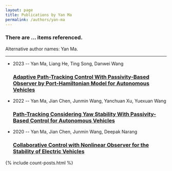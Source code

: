 ```yaml
---
layout: page
title: Publications by Yan Ma
permalink: /authors/yan-ma
---
```


<h3 id="number-posts">There are ... items referenced.</h3>
<p id='info-authors'>Alternative author names: Yan Ma.</p>
<hr />
<ul class="post-list">
<li><span class='post-meta'>2023 -- Yan Ma, Liang He, Ting Song, Danwei Wang</span><h3><a class='post-link' href="{{ site.baseurl }}/adaptive-path-tracking-control-with-passivity-based-observer-by-port-hamiltonian-model-for-autonomous-vehicles">Adaptive Path-Tracking Control With Passivity-Based Observer by Port-Hamiltonian Model for Autonomous Vehicles</a></h3></li>
<li><span class='post-meta'>2022 -- Yan Ma, Jian Chen, Junmin Wang, Yanchuan Xu, Yuexuan Wang</span><h3><a class='post-link' href="{{ site.baseurl }}/path-tracking-considering-yaw-stability-with-passivity-based-control-for-autonomous-vehicles">Path-Tracking Considering Yaw Stability With Passivity-Based Control for Autonomous Vehicles</a></h3></li>
<li><span class='post-meta'>2020 -- Yan Ma, Jian Chen, Junmin Wang, Deepak Narang</span><h3><a class='post-link' href="{{ site.baseurl }}/collaborative-control-with-nonlinear-observer-for-the-stability-of-electric-vehicles">Collaborative Control with Nonlinear Observer for the Stability of Electric Vehicles</a></h3></li>

</ul>
{% include count-posts.html %}

